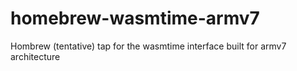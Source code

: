 # homebrew-wasmtime-armv7
Hombrew (tentative) tap for the wasmtime interface built for armv7 architecture

